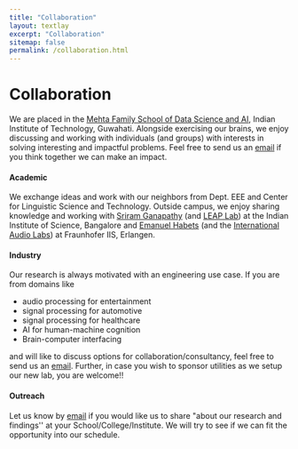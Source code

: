 ```yaml
---
title: "Collaboration"
layout: textlay
excerpt: "Collaboration"
sitemap: false
permalink: /collaboration.html
---
```

 
# Collaboration

We are placed in the [Mehta Family School of Data Science and AI](https://www.iitg.ac.in/dsai/), Indian Institute of Technology, Guwahati. Alongside exercising our brains, we enjoy discussing and working with individuals (and groups) with interests in solving interesting and impactful problems. Feel free to send us an [email](mailto:neerajs@iitg.ac.in) if you think together we can make an impact.
 
#### Academic
We exchange ideas and work with our neighbors from Dept. EEE and Center for Linguistic Science and Technology. Outside campus, we enjoy sharing knowledge and working with [Sriram Ganapathy](http://leap.ee.iisc.ac.in/sriram/) (and [LEAP Lab](http://leap.ee.iisc.ac.in/)) at the Indian Institute of Science, Bangalore and [Emanuel Habets](https://www.audiolabs-erlangen.de/fau/professor/habets) (and the [International Audio Labs](https://www.audiolabs-erlangen.de/)) at Fraunhofer IIS, Erlangen.
 
#### Industry
Our research is always motivated with an engineering use case. If you are from domains like
- audio processing for entertainment
- signal processing for automotive
- signal processing for healthcare
- AI for human-machine cognition
- Brain-computer interfacing
 
and will like to discuss options for collaboration/consultancy, feel free to send us an [email](mailto:neerajs@iitg.ac.in). Further, in case you wish to sponsor utilities as we setup our new lab, you are welcome!!

#### Outreach
Let us know by [email](mailto:neerajs@iitg.ac.in) if you would like us to share "about our research and findings'' at your School/College/Institute. We will try to see if we can fit the opportunity into our schedule.

 
 

